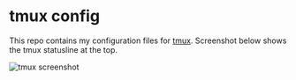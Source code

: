 # tmux config

This repo contains my configuration files for [tmux](https://github.com/tmux/tmux/wiki).
Screenshot below shows the tmux statusline at the top.

![tmux screenshot](https://quantiux.com/wp-content/uploads/2024/06/github_tmux_tiny.png)

